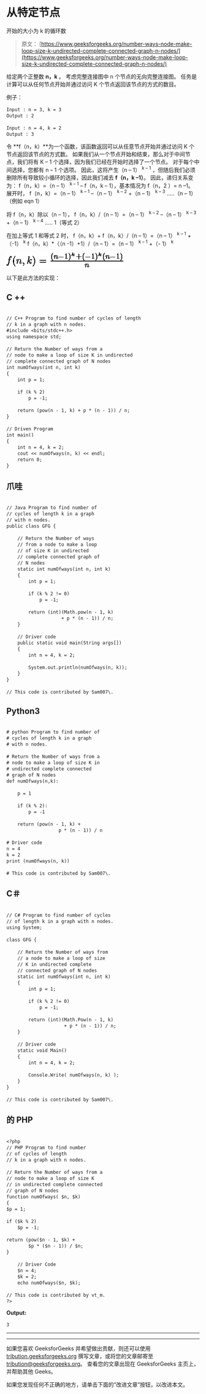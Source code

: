 # 从特定节点

开始的大小为 k 的循环数

> 原文： [https://www.geeksforgeeks.org/number-ways-node-make-loop-size-k-undirected-complete-connected-graph-n-nodes/](https://www.geeksforgeeks.org/number-ways-node-make-loop-size-k-undirected-complete-connected-graph-n-nodes/)

给定两个正整数 **n，k** 。 考虑完整连接图中 n 个节点的无向​​完整连接图。 任务是计算可以从任何节点开始并通过访问 K 个节点返回该节点的方式的数目。

例子：

```
Input : n = 3, k = 3
Output : 2

Input : n = 4, k = 2
Output : 3

```

令 **f（n，k）**为一个函数，该函数返回可以从任意节点开始并通过访问 K 个节点返回该节点的方式数。
如果我们从一个节点开始和结束，那么对于中间节点，我们将有 K – 1 个选择，因为我们已经在开始时选择了一个节点。 对于每个中间选择，您都有 n – 1 个选项。 因此，这将产生（n – 1） <sup>k – 1</sup> ，但随后我们必须删除所有导致较小循环的选择，因此我们减去 **f（n，k –1）**。
因此，递归关系变为：
f（n，k）=（n – 1） <sup>k – 1</sup> – f（n，k – 1），基本情况为 f（n，2 ）= n –1。
展开时，
f（n，k）=（n – 1） <sup>k – 1</sup> –（n – 1） <sup>k – 2</sup> +（n – 1） <sup>k – 3</sup> …..（n – 1）（例如 eqn 1）

将 f（n，k）除以（n – 1），
f（n，k）/（n – 1）=（n – 1） <sup>k – 2</sup> –（n – 1） <sup>k – 3</sup> +（n – 1） <sup>k – 4</sup> ….. 1（等式 2）

在加上等式 1 和等式 2 时，
f（n，k）+ f（n，k）/（n – 1）=（n – 1） <sup>k – 1</sup> +（-1） <sup>k</sup>
f（n，k）*（（n -1）+1）/（n – 1）=（n – 1） <sup>k – 1</sup> +（- 1） <sup>k</sup>

![ f(n, k) =  \frac{(n-1)^{k} + (-1)^{k}(n-1)}{n}](img/7fa00fe326bc96fadcf528fcab986e48.png "Rendered by QuickLaTeX.com")

以下是此方法的实现：

## C ++

```

// C++ Program to find number of cycles of length 
// k in a graph with n nodes. 
#include <bits/stdc++.h> 
using namespace std; 

// Return the Number of ways from a 
// node to make a loop of size K in undirected 
// complete connected graph of N nodes 
int numOfways(int n, int k) 
{ 
    int p = 1; 

    if (k % 2) 
        p = -1; 

    return (pow(n - 1, k) + p * (n - 1)) / n; 
} 

// Driven Program 
int main() 
{ 
    int n = 4, k = 2; 
    cout << numOfways(n, k) << endl; 
    return 0; 
} 

```

## 爪哇

```

// Java Program to find number of 
// cycles of length k in a graph 
// with n nodes. 
public class GFG { 

    // Return the Number of ways 
    // from a node to make a loop 
    // of size K in undirected 
    // complete connected graph of 
    // N nodes 
    static int numOfways(int n, int k) 
    { 
        int p = 1; 

        if (k % 2 != 0) 
            p = -1; 

        return (int)(Math.pow(n - 1, k) 
                    + p * (n - 1)) / n; 
    } 

    // Driver code 
    public static void main(String args[]) 
    { 
        int n = 4, k = 2; 

        System.out.println(numOfways(n, k)); 
    } 
} 

// This code is contributed by Sam007\. 

```

## Python3

```

# python Program to find number of  
# cycles of length k in a graph  
# with n nodes. 

# Return the Number of ways from a 
# node to make a loop of size K in 
# undirected complete connected  
# graph of N nodes 
def numOfways(n,k): 

    p = 1

    if (k % 2): 
        p = -1

    return (pow(n - 1, k) +
                   p * (n - 1)) / n 

# Driver code 
n = 4
k = 2
print (numOfways(n, k)) 

# This code is contributed by Sam007\. 

```

## C＃

```

// C# Program to find number of cycles 
// of length k in a graph with n nodes. 
using System; 

class GFG { 

    // Return the Number of ways from 
    // a node to make a loop of size 
    // K in undirected complete  
    // connected graph of N nodes 
    static int numOfways(int n, int k) 
    { 
        int p = 1; 

        if (k % 2 != 0) 
            p = -1; 

        return (int)(Math.Pow(n - 1, k) 
                     + p * (n - 1)) / n; 
    } 

    // Driver code 
    static void Main() 
    { 
        int n = 4, k = 2; 

        Console.Write( numOfways(n, k) ); 
    } 
} 

// This code is contributed by Sam007\. 

```

## 的 PHP

```

<?php 
// PHP Program to find number 
// of cycles of length 
// k in a graph with n nodes. 

// Return the Number of ways from a 
// node to make a loop of size K  
// in undirected complete connected 
// graph of N nodes 
function numOfways( $n, $k) 
{ 
$p = 1; 

if ($k % 2) 
    $p = -1; 

return (pow($n - 1, $k) +  
        $p * ($n - 1)) / $n; 
} 

    // Driver Code 
    $n = 4; 
    $k = 2; 
    echo numOfways($n, $k); 

// This code is contributed by vt_m.  
?> 

```

**Output:**

```
3

```



* * *

* * *

如果您喜欢 GeeksforGeeks 并希望做出贡献，则还可以使用 [tribution.geeksforgeeks.org](https://contribute.geeksforgeeks.org/) 撰写文章，或将您的文章邮寄至 tribution@geeksforgeeks.org。 查看您的文章出现在 GeeksforGeeks 主页上，并帮助其他 Geeks。

如果您发现任何不正确的地方，请单击下面的“改进文章”按钮，以改进本文。